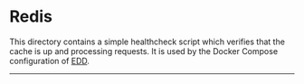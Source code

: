 # Redis

This directory contains a simple healthcheck script which verifies that the cache is up and
processing requests. It is used by the Docker Compose configuration of [EDD][1].

---

[1]: ../README.md
